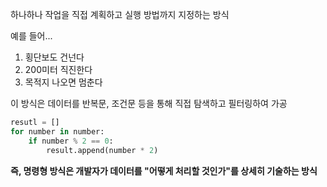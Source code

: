 하나하나 작업을 직접 계획하고 실행 방법까지 지정하는 방식

예를 들어...
1. 횡단보도 건넌다
2. 200미터 직진한다
3. 목적지 나오면 멈춘다

이 방식은 데이터를 반복문, 조건문 등을 통해 직접 탐색하고 필터링하여 가공

```python
resutl = []
for number in number:
	if number % 2 == 0:
		result.append(number * 2)
```

**즉, 명령형 방식은 개발자가 데이터를 "어떻게 처리할 것인가"를 상세히 기술하는 방식**